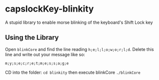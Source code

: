 # capslockKey-blinkity
A stupid library to enable morse blinking of the keyboard's Shift Lock key

## Using the Library
Open `blinkCore` and find the line reading `h;e;l;l;o;w;o;r;l;d`. Delete this line and write out your message like so:

`m;y;s;e;c;r;e;t;m;e;s;s;a;g;e`

CD into the folder: `cd blinkity` then execute blinkCore `./blinkCore`
